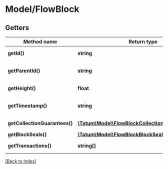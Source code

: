 # Model/FlowBlock

## Getters

Method name | Return type | Description | Notes
------------ | ------------- | ------------- | -------------
**getId()** | **string** | The hash of the block | [optional]
**getParentId()** | **string** | The hash of the parent block | [optional]
**getHeight()** | **float** | The number of the block | [optional]
**getTimestamp()** | **string** | The timestamp of the block | [optional]
**getCollectionGuarantees()** | [**\Tatum\Model\FlowBlockCollectionGuaranteesInner[]**](FlowBlockCollectionGuaranteesInner.md) | Collection guaranties | [optional]
**getBlockSeals()** | [**\Tatum\Model\FlowBlockBlockSealsInner[]**](FlowBlockBlockSealsInner.md) | Block seals | [optional]
**getTransactions()** | **string[]** | The IDs of transactions | [optional]

[[Back to Index]](../index.md)
